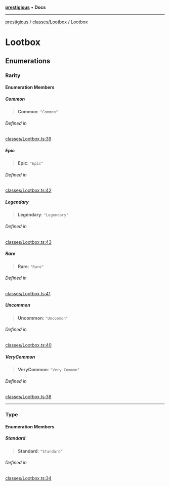 [**prestigious**](../../../README.md) • **Docs**

***

[prestigious](../../../README.md) / [classes/Lootbox](../README.md) / Lootbox

# Lootbox

## Enumerations

### Rarity

#### Enumeration Members

##### Common

> **Common**: `"Common"`

###### Defined in

[classes/Lootbox.ts:39](https://github.com/LightBlueGamer/Prestigious/blob/85a20b132e245a5deb00df242c82d7c6845a7ed4/src/lib/classes/Lootbox.ts#L39)

##### Epic

> **Epic**: `"Epic"`

###### Defined in

[classes/Lootbox.ts:42](https://github.com/LightBlueGamer/Prestigious/blob/85a20b132e245a5deb00df242c82d7c6845a7ed4/src/lib/classes/Lootbox.ts#L42)

##### Legendary

> **Legendary**: `"Legendary"`

###### Defined in

[classes/Lootbox.ts:43](https://github.com/LightBlueGamer/Prestigious/blob/85a20b132e245a5deb00df242c82d7c6845a7ed4/src/lib/classes/Lootbox.ts#L43)

##### Rare

> **Rare**: `"Rare"`

###### Defined in

[classes/Lootbox.ts:41](https://github.com/LightBlueGamer/Prestigious/blob/85a20b132e245a5deb00df242c82d7c6845a7ed4/src/lib/classes/Lootbox.ts#L41)

##### Uncommon

> **Uncommon**: `"Uncommon"`

###### Defined in

[classes/Lootbox.ts:40](https://github.com/LightBlueGamer/Prestigious/blob/85a20b132e245a5deb00df242c82d7c6845a7ed4/src/lib/classes/Lootbox.ts#L40)

##### VeryCommon

> **VeryCommon**: `"Very Common"`

###### Defined in

[classes/Lootbox.ts:38](https://github.com/LightBlueGamer/Prestigious/blob/85a20b132e245a5deb00df242c82d7c6845a7ed4/src/lib/classes/Lootbox.ts#L38)

***

### Type

#### Enumeration Members

##### Standard

> **Standard**: `"Standard"`

###### Defined in

[classes/Lootbox.ts:34](https://github.com/LightBlueGamer/Prestigious/blob/85a20b132e245a5deb00df242c82d7c6845a7ed4/src/lib/classes/Lootbox.ts#L34)
